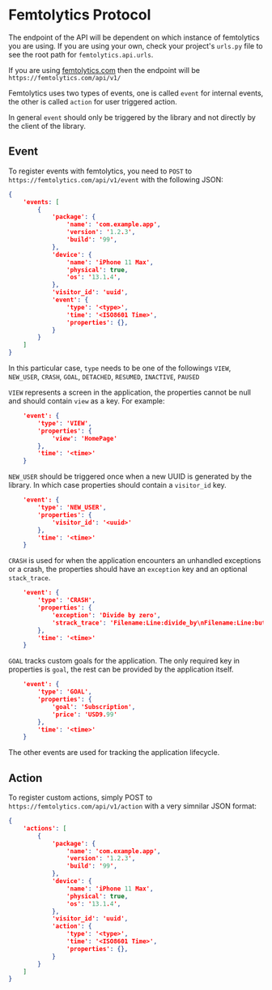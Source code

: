 # Femtolytics Protocol

The endpoint of the API will be dependent on which instance of femtolytics you are using. If you are using your own, check your project's `urls.py` file to see the root path for `femtolytics.api.urls`.

If you are using [femtolytics.com](https://femtolytics.com) then the endpoint will be `https://femtolytics.com/api/v1/`

Femtolytics uses two types of events, one is called `event` for internal events, the other is called `action` for user triggered action.

In general `event` should only be triggered by the library and not directly by the client of the library.


## Event

To register events with femtolytics, you need to `POST` to `https://femtolytics.com/api/v1/event` with the following JSON:

```json
{
    'events: [
        {
            'package': {
                'name': 'com.example.app',
                'version': '1.2.3',
                'build': '99',
            },
            'device': {
                'name': 'iPhone 11 Max',
                'physical': true,
                'os': '13.1.4',
            },
            'visitor_id': 'uuid',
            'event': {
                'type': '<type>',
                'time': '<ISO8601 Time>',
                'properties': {},
            }
        }
    ]
}
```

In this particular case, `type` needs to be one of the followings `VIEW`, `NEW_USER`, `CRASH`, `GOAL`, `DETACHED`, `RESUMED`, `INACTIVE`, `PAUSED`

`VIEW` represents a screen in the application, the properties cannot be null and should contain `view` as a key. For example:

```json
    'event': {
        'type': 'VIEW',
        'properties': {
            'view': 'HomePage'
        },
        'time': '<time>'
    }
```

`NEW_USER` should be triggered once when a new UUID is generated by the library. In which case properties should contain a `visitor_id` key.

```json
    'event': {
        'type': 'NEW_USER',
        'properties': {
            'visitor_id': '<uuid>'
        },
        'time': '<time>'
    }
```

`CRASH` is used for when the application encounters an unhandled exceptions or a crash, the properties should have an `exception` key and an optional `stack_trace`.

```json
    'event': {
        'type': 'CRASH',
        'properties': {
            'exception': 'Divide by zero',
            'strack_trace': 'Filename:Line:divide_by\nFilename:Line:button_clicked\n'
        },
        'time': '<time>'
    }
```

`GOAL` tracks custom goals for the application. The only required key in properties is `goal`, the rest can be provided by the application itself.

```json
    'event': {
        'type': 'GOAL',
        'properties': {
            'goal': 'Subscription',
            'price': 'USD9.99'
        },
        'time': '<time>'
    }
```

The other events are used for tracking the application lifecycle.

## Action
To register custom actions, simply POST to `https://femtolytics.com/api/v1/action` with a very simnilar JSON format:

```json
{
    'actions': [
        {
            'package': {
                'name': 'com.example.app',
                'version': '1.2.3',
                'build': '99',
            },
            'device': {
                'name': 'iPhone 11 Max',
                'physical': true,
                'os': '13.1.4',
            },
            'visitor_id': 'uuid',
            'action': {
                'type': '<type>',
                'time': '<ISO8601 Time>',
                'properties': {},
            }
        }
    ]
}
```
